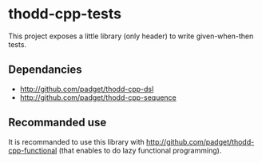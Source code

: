 # thodd-cpp-tests

This project exposes a little library (only header) to write given-when-then tests.

## Dependancies

- http://github.com/padget/thodd-cpp-dsl
- http://github.com/padget/thodd-cpp-sequence

## Recommanded use

It is recommanded to use this library with http://github.com/padget/thodd-cpp-functional (that enables to do lazy functional programming).